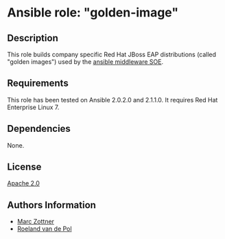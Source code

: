 Ansible role: "golden-image"
=================================

Description
-----------

This role builds company specific Red Hat JBoss EAP distributions (called "golden images") used by the [ansible middleware SOE](https://github.com/Maarc/ansible_middleware_soe).


Requirements
------------

This role has been tested on Ansible 2.0.2.0 and 2.1.1.0. It requires Red Hat Enterprise Linux 7.


Dependencies
------------

None.


License
-------

[Apache 2.0](./LICENSE)


Authors Information
------------------

* [Marc Zottner](https://github.com/Maarc)
* [Roeland van de Pol](https://github.com/roelandpol)
